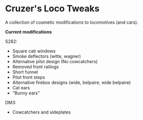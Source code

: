 # Cruzer's Loco Tweaks
A collection of cosmetic modifications to locomotives (and cars).

**Current modifications**

S282:
- Square cab windows
- Smoke deflectors (witte, wagner)
- Alternative pilot design (No cowcatchers)
- Removed front railings
- Short funnel
- Pilot front steps
- Alternative firebox designs (wide, belpaire, wide belpaire)
- Cat ears
- "Bunny ears"

DM3:
- Cowcatchers and sideplates
